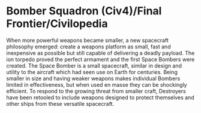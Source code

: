 # Bomber Squadron (Civ4)/Final Frontier/Civilopedia

When more powerful weapons became smaller, a new spacecraft philosophy emerged: create a weapons platform as small, fast and inexpensive as possible but still capable of delivering a deadly payload. The ion torpedo proved the perfect armament and the first Space Bombers were created. The Space Bomber is a small spacecraft, similar in design and utility to the aircraft which had seen use on Earth for centuries. Being smaller in size and having weaker weapons makes individual Bombers limited in effectiveness, but when used en masse they can be shockingly efficient. To respond to the growing threat from smaller craft, Destroyers have been retooled to include weapons designed to protect themselves and other ships from these versatile spacecraft.